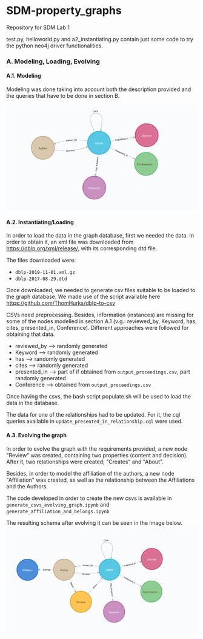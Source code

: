 # SDM-property_graphs
Repository for SDM Lab 1

test.py, helloworld.py and a2_instantiating.py contain just some code to try the python neo4j driver functionalities.

### A. Modeling, Loading, Evolving

#### A.1. Modeling
Modeling was done taking into account both the description provided and the queries that have to be done in section B.

![Schema](schema.png)

#### A.2. Instantiating/Loading

In order to load the data in the graph database, first we needed the data. In order to obtain it, an xml file was downloaded from https://dblp.org/xml/release/, with its corresponding dtd file.

The files downloaded were:
- `dblp-2019-11-01.xml.gz` 
- `dblp-2017-08-29.dtd`

Once downloaded, we needed to generate csv files suitable to be loaded to the graph database. We made use of the script available here https://github.com/ThomHurks/dblp-to-csv

CSVs need preprocessing. Besides, information (instances) are missing for some of the nodes modelled in section A.1 (v.g.: reviewed_by, Keyword, has, cites, presented_in, Conference). Different approaches were followed for obtaining that data.
- reviewed_by --> randomly generated
- Keyword --> randomly generated
- has --> randomly generated
- cites --> randomly generated
- presented_in --> part of if obtained from `output_proceedings.csv`, part randomly generated
- Conference --> obtained from `output_proceedings.csv`

Once having the csvs, the bash script populate.sh will be used to load the data in the database.

The data for one of the relationships had to be updated. For it, the cql queries available in `update_presented_in_relationship.cql` were used.

#### A.3. Evolving the graph

In order to evolve the graph with the requirements provided, a new node "Review" was created, containing two properties (content and decision). After it, two relationships were created; "Creates" and "About".

Besides, in order to model the affiliation of the authors, a new node "Affiliation" was created, as well as the relationship between the Affiliations and the Authors.

The code developed in order to create the new csvs is available in `generate_csvs_evolving_graph.ipynb` and `generate_affiliation_and_belongs.ipynb`

The resulting schema after evolving it can be seen in the image below.
![Evolved Schema](schema_evolved.png)